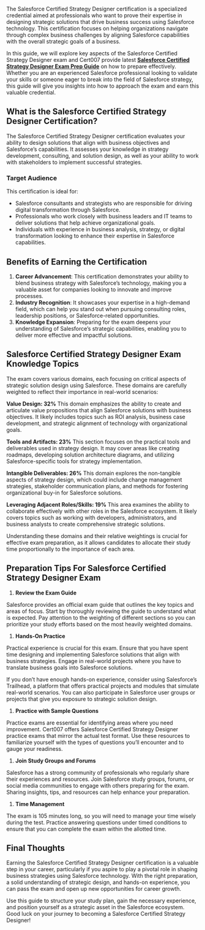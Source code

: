 <p>The Salesforce Certified Strategy Designer certification is a specialized credential aimed at professionals who want to prove their expertise in designing strategic solutions that drive business success using Salesforce technology. This certification focuses on helping organizations navigate through complex business challenges by aligning Salesforce capabilities with the overall strategic goals of a business.</p>

<p>In this guide, we will explore key aspects of the Salesforce Certified Strategy Designer exam and Cert007 provide latest <a href="https://www.cert007.com/exam/strategy-designer/"><strong>Salesforce Certified Strategy Designer Exam Prep Guide</strong></a> on how to prepare effectively. Whether you are an experienced Salesforce professional looking to validate your skills or someone eager to break into the field of Salesforce strategy, this guide will give you insights into how to approach the exam and earn this valuable credential.</p>

<h2>What is the Salesforce Certified Strategy Designer Certification?</h2>

<p>The Salesforce Certified Strategy Designer certification evaluates your ability to design solutions that align with business objectives and Salesforce&rsquo;s capabilities. It assesses your knowledge in strategy development, consulting, and solution design, as well as your ability to work with stakeholders to implement successful strategies.</p>

<h3>Target Audience</h3>

<p>This certification is ideal for:</p>

<ul>
	<li>Salesforce consultants and strategists who are responsible for driving digital transformation through Salesforce.</li>
	<li>Professionals who work closely with business leaders and IT teams to deliver solutions that help achieve organizational goals.</li>
	<li>Individuals with experience in business analysis, strategy, or digital transformation looking to enhance their expertise in Salesforce capabilities.</li>
</ul>

<h2>Benefits of Earning the Certification</h2>

<ol>
	<li><strong>Career Advancement</strong>: This certification demonstrates your ability to blend business strategy with Salesforce&rsquo;s technology, making you a valuable asset for companies looking to innovate and improve processes.</li>
	<li><strong>Industry Recognition</strong>: It showcases your expertise in a high-demand field, which can help you stand out when pursuing consulting roles, leadership positions, or Salesforce-related opportunities.</li>
	<li><strong>Knowledge Expansion</strong>: Preparing for the exam deepens your understanding of Salesforce&rsquo;s strategic capabilities, enabling you to deliver more effective and impactful solutions.</li>
</ol>

<h2>Salesforce Certified Strategy Designer Exam Knowledge Topics</h2>

<p>The exam covers various domains, each focusing on critical aspects of strategic solution design using Salesforce. These domains are carefully weighted to reflect their importance in real-world scenarios:</p>

<p><strong>Value Design: 32%</strong> This domain emphasizes the ability to create and articulate value propositions that align Salesforce solutions with business objectives. It likely includes topics such as ROI analysis, business case development, and strategic alignment of technology with organizational goals.</p>

<p><strong>Tools and Artifacts: 23%</strong> This section focuses on the practical tools and deliverables used in strategy design. It may cover areas like creating roadmaps, developing solution architecture diagrams, and utilizing Salesforce-specific tools for strategy implementation.</p>

<p><strong>Intangible Deliverables: 26%</strong> This domain explores the non-tangible aspects of strategy design, which could include change management strategies, stakeholder communication plans, and methods for fostering organizational buy-in for Salesforce solutions.</p>

<p><strong>Leveraging Adjacent Roles/Skills: 19%</strong> This area examines the ability to collaborate effectively with other roles in the Salesforce ecosystem. It likely covers topics such as working with developers, administrators, and business analysts to create comprehensive strategic solutions.</p>

<p>Understanding these domains and their relative weightings is crucial for effective exam preparation, as it allows candidates to allocate their study time proportionally to the importance of each area.</p>

<h2>Preparation Tips For <strong>Salesforce Certified Strategy Designer</strong> Exam</h2>

<ol>
	<li><strong>Review the Exam Guide</strong></li>
</ol>

<p>Salesforce provides an official exam guide that outlines the key topics and areas of focus. Start by thoroughly reviewing the guide to understand what is expected. Pay attention to the weighting of different sections so you can prioritize your study efforts based on the most heavily weighted domains.</p>

<ol>
	<li><strong>Hands-On Practice</strong></li>
</ol>

<p>Practical experience is crucial for this exam. Ensure that you have spent time designing and implementing Salesforce solutions that align with business strategies. Engage in real-world projects where you have to translate business goals into Salesforce solutions.</p>

<p>If you don&rsquo;t have enough hands-on experience, consider using Salesforce&rsquo;s Trailhead, a platform that offers practical projects and modules that simulate real-world scenarios. You can also participate in Salesforce user groups or projects that give you exposure to strategic solution design.</p>

<ol>
	<li><strong>Practice with Sample Questions</strong></li>
</ol>

<p>Practice exams are essential for identifying areas where you need improvement. Cert007 offers Salesforce Certified Strategy Designer practice exams that mirror the actual test format. Use these resources to familiarize yourself with the types of questions you&rsquo;ll encounter and to gauge your readiness.</p>

<ol>
	<li><strong>Join Study Groups and Forums</strong></li>
</ol>

<p>Salesforce has a strong community of professionals who regularly share their experiences and resources. Join Salesforce study groups, forums, or social media communities to engage with others preparing for the exam. Sharing insights, tips, and resources can help enhance your preparation.</p>

<ol>
	<li><strong>Time Management</strong></li>
</ol>

<p>The exam is 105 minutes long, so you will need to manage your time wisely during the test. Practice answering questions under timed conditions to ensure that you can complete the exam within the allotted time.</p>

<h2>Final Thoughts</h2>

<p>Earning the Salesforce Certified Strategy Designer certification is a valuable step in your career, particularly if you aspire to play a pivotal role in shaping business strategies using Salesforce technology. With the right preparation, a solid understanding of strategic design, and hands-on experience, you can pass the exam and open up new opportunities for career growth.</p>

<p>Use this guide to structure your study plan, gain the necessary experience, and position yourself as a strategic asset in the Salesforce ecosystem. Good luck on your journey to becoming a Salesforce Certified Strategy Designer!</p>

<p><!-- notionvc: 22c1ca14-6bf0-40fb-ab18-ac367f501ebb --></p>
